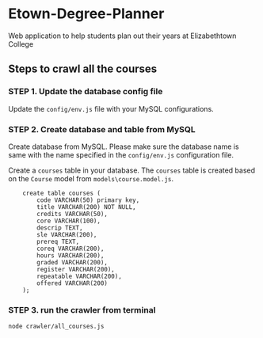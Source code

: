 # Etown-Degree-Planner
Web application to help students plan out their years at Elizabethtown College


## Steps to crawl all the courses
### STEP 1. Update the database config file
Update the ```config/env.js``` file with your MySQL configurations.


### STEP 2. Create database and table from MySQL
Create database from MySQL. Please make sure the database name is same with the name specified in the ```config/env.js``` configuration file.


Create a ```courses``` table in your database. The ```courses``` table is created based on the ```Course``` model from ```models\course.model.js```.
```
    create table courses (
        code VARCHAR(50) primary key,
        title VARCHAR(200) NOT NULL,
        credits VARCHAR(50),
        core VARCHAR(100),
        descrip TEXT, 
        sle VARCHAR(200),
        prereq TEXT, 
        coreq VARCHAR(200),
        hours VARCHAR(200),
        graded VARCHAR(200),
        register VARCHAR(200),
        repeatable VARCHAR(200),
        offered VARCHAR(200) 
    );
```


### STEP 3. run the crawler from terminal
```node crawler/all_courses.js```

